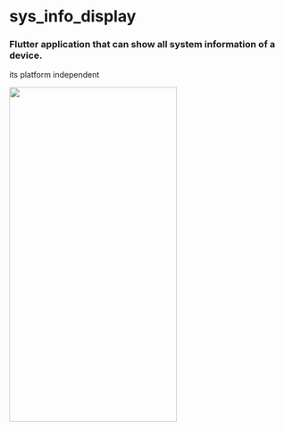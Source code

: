# sys_info_display
### Flutter application that can show all system information of a device.
its platform independent

<img src="https://user-images.githubusercontent.com/54473532/128879730-ade7715b-7736-43b6-952f-81fcd3855fee.png " width="300" height="600">
